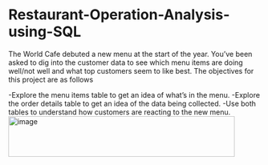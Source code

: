 # Restaurant-Operation-Analysis-using-SQL
The World Cafe debuted a new menu at the start of the year. You’ve been asked to dig into the customer data to see which menu items are doing well/not well and what top customers seem to like best.
The objectives for this project are as follows

-Explore the menu items table to get an idea of what’s in the menu.
-Explore the order details table to get an idea of the data being collected.
-Use both tables to understand how customers are reacting to the new menu.
<img width="451" height="81" alt="image" src="https://github.com/user-attachments/assets/08e5a140-4841-4265-aa60-f8d042cdd570" />
